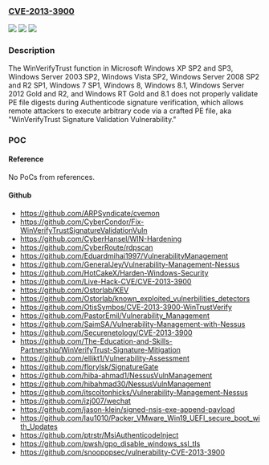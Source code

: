 ### [CVE-2013-3900](https://cve.mitre.org/cgi-bin/cvename.cgi?name=CVE-2013-3900)
![](https://img.shields.io/static/v1?label=Product&message=n%2Fa&color=blue)
![](https://img.shields.io/static/v1?label=Version&message=n%2Fa&color=blue)
![](https://img.shields.io/static/v1?label=Vulnerability&message=n%2Fa&color=brighgreen)

### Description

The WinVerifyTrust function in Microsoft Windows XP SP2 and SP3, Windows Server 2003 SP2, Windows Vista SP2, Windows Server 2008 SP2 and R2 SP1, Windows 7 SP1, Windows 8, Windows 8.1, Windows Server 2012 Gold and R2, and Windows RT Gold and 8.1 does not properly validate PE file digests during Authenticode signature verification, which allows remote attackers to execute arbitrary code via a crafted PE file, aka "WinVerifyTrust Signature Validation Vulnerability."

### POC

#### Reference
No PoCs from references.

#### Github
- https://github.com/ARPSyndicate/cvemon
- https://github.com/CyberCondor/Fix-WinVerifyTrustSignatureValidationVuln
- https://github.com/CyberHansel/WIN-Hardening
- https://github.com/CyberRoute/rdpscan
- https://github.com/Eduardmihai1997/VulnerabilityManagement
- https://github.com/GeneralJey/Vulnerability-Management-Nessus
- https://github.com/HotCakeX/Harden-Windows-Security
- https://github.com/Live-Hack-CVE/CVE-2013-3900
- https://github.com/Ostorlab/KEV
- https://github.com/Ostorlab/known_exploited_vulnerbilities_detectors
- https://github.com/OtisSymbos/CVE-2013-3900-WinTrustVerify
- https://github.com/PastorEmil/Vulnerability_Management
- https://github.com/SaimSA/Vulnerability-Management-with-Nessus
- https://github.com/Securenetology/CVE-2013-3900
- https://github.com/The-Education-and-Skills-Partnership/WinVerifyTrust-Signature-Mitigation
- https://github.com/ellikt1/Vulnerability-Assessment
- https://github.com/florylsk/SignatureGate
- https://github.com/hiba-ahmad1/NessusVulnManagement
- https://github.com/hibahmad30/NessusVulnManagement
- https://github.com/itscoltonhicks/Vulnerability-Management-Nessus
- https://github.com/izj007/wechat
- https://github.com/jason-klein/signed-nsis-exe-append-payload
- https://github.com/lau1010/Packer_VMware_Win19_UEFI_secure_boot_with_Updates
- https://github.com/ptrstr/MsiAuthenticodeInject
- https://github.com/pwsh/gpo_disable_windows_ssl_tls
- https://github.com/snoopopsec/vulnerability-CVE-2013-3900

